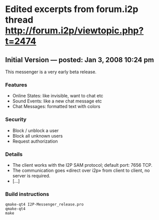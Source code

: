# Edited excerpts from forum.i2p thread http://forum.i2p/viewtopic.php?t=2474

## Initial Version — posted: Jan 3, 2008 10:24 pm
	
This messenger is a very early beta release.

### Features

 * Online States: like invisible, want to chat etc
 * Sound Events: like a new chat message etc
 * Chat Messages: formatted text with colors

### Security

 * Block / unblock a user
 * Block all unknown users
 * Request authorization

### Details

 * The client works with the I2P SAM protocol; default port: 7656 TCP.
 * The communication goes «direct over i2p» from client to client, no server is required.
 * […]

### Build instructions

```
qmake-qt4 I2P-Messenger_release.pro
qmake-qt4
make
```
